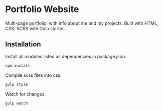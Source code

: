 # Portfolio Website
Multi-page portfolio, with info about me and my projects. Built with HTML, CSS, SCSS with Gulp starter.

## Installation

Install all modules listed as dependencies in package.json.

```bash
npm install
```

Compile scss files into css.

```bash
gulp style
```

Watch for changes.

```bash
gulp watch
```

